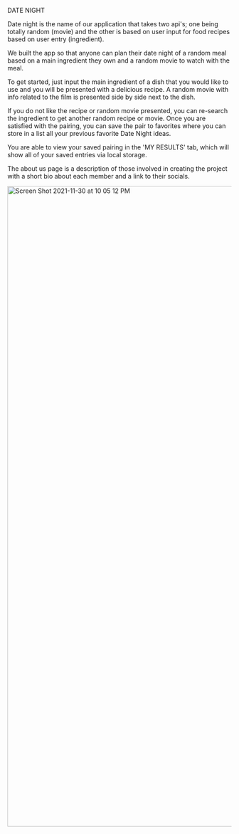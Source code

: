 DATE NIGHT

Date night is the name of our application that takes two api's; one being totally random (movie) and the other is based on user input for food recipes based on user entry (ingredient).

We built the app so that anyone can plan their date night of a random meal based on a main ingredient they own and a random movie to watch with the meal.

To get started, just input the main ingredient of a dish that you would like to use and you will be presented with a delicious recipe. A random movie with info related to the film is presented side by side next to the dish.

If you do not like the recipe or random movie presented, you can re-search the ingredient to get another random recipe or movie. Once you are satisfied with the pairing, you can save the pair to favorites where you can store in a list all your previous favorite Date Night ideas.

You are able to view your saved pairing in the 'MY RESULTS' tab, which will show all of your saved entries via local storage.

The about us page is a description of those involved in creating the project with a short bio about each member and a link to their socials.

<img width="1440" alt="Screen Shot 2021-11-30 at 10 05 12 PM" src="https://user-images.githubusercontent.com/93016157/144180815-ed7b2f82-88bb-4c49-85c9-5bc75bf7c9cf.png">

